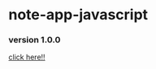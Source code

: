 # note-app-javascript 

### version 1.0.0

<a href="https://erselmetz.github.io/note-app-javascript/" target="_blank">
    click here!!
</a>
